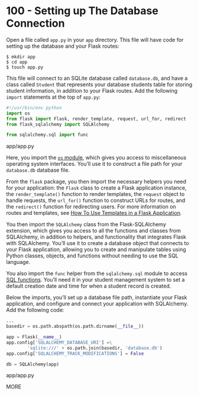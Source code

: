 # 100 - Setting up The Database Connection

Open a file called ```app.py``` in your ```app``` directory. This file will have code for setting up the database and your Flask routes:

```
$ mkdir app
$ cd app
$ touch app.py
```

This file will connect to an SQLite database called ```database.db```, and have a class called ```Student``` that represents your database students table for storing student information, in addition to your Flask routes. Add the following ```import``` statements at the top of ```app.py```:

```python title="app.py"
#!/usr/bin/env python
import os
from flask import Flask, render_template, request, url_for, redirect
from flask_sqlalchemy import SQLAlchemy

from sqlalchemy.sql import func
```
app/app.py

Here, you import the [```os``` module](https://docs.python.org/3/library/os.html), which gives you access to miscellaneous operating system interfaces. You’ll use it to construct a file path for your ```database.db``` database file.

From the ```flask``` package, you then import the necessary helpers you need for your application: the ```Flask``` class to create a Flask application instance, the ```render_template()``` function to render templates, the ```request``` object to handle requests, the ```url_for()``` function to construct URLs for routes, and the ```redirect()``` function for redirecting users. For more information on routes and templates, see [How To Use Templates in a Flask Application](https://www.digitalocean.com/community/tutorials/how-to-use-templates-in-a-flask-application).

You then import the ```SQLAlchemy``` class from the Flask-SQLAlchemy extension, which gives you access to all the functions and classes from SQLAlchemy, in addition to helpers, and functionality that integrates Flask with SQLAlchemy. You’ll use it to create a database object that connects to your Flask application, allowing you to create and manipulate tables using Python classes, objects, and functions without needing to use the SQL language.

You also import the ```func``` helper from the ```sqlalchemy.sql``` module to access [SQL functions](https://docs.sqlalchemy.org/en/14/tutorial/data_select.html#working-with-sql-functions). You’ll need it in your student management system to set a default creation date and time for when a student record is created.

Below the imports, you’ll set up a database file path, instantiate your Flask application, and configure and connect your application with SQLAlchemy. Add the following code:

```python title="app.py"
...
basedir = os.path.abspath(os.path.dirname(__file__))

app = Flask(__name__)
app.config['SQLALCHEMY_DATABASE_URI'] =\
        'sqlite:///' + os.path.join(basedir, 'database.db')
app.config['SQLALCHEMY_TRACK_MODIFICATIONS'] = False

db = SQLAlchemy(app)
```
app/app.py

MORE